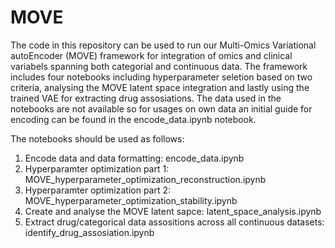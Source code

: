 # MOVE

The code in this repository can be used to run our Multi-Omics Variational autoEncoder (MOVE) framework for integration of omics and clinical variabels spanning both categorial and continuous data. The framework includes four notebooks including hyperparameter seletion based on two criteria, analysing the MOVE latent space integration and lastly using the trained VAE for extracting drug assosiations. The data used in the notebooks are not available so for usages on own data an initial guide for encoding can be found in the encode_data.ipynb notebook.

The notebooks should be used as follows:
1. Encode data and data formatting: encode_data.ipynb
2. Hyperparamter optimization part 1: MOVE_hyperparameter_optimization_reconstruction.ipynb
3. Hyperparamter optimization part 2: MOVE_hyperparameter_optimization_stability.ipynb
4. Create and analyse the MOVE latent sapce: latent_space_analysis.ipynb
5. Extract drug/categorical data assositions across all continuous datasets: identify_drug_assosiation.ipynb
